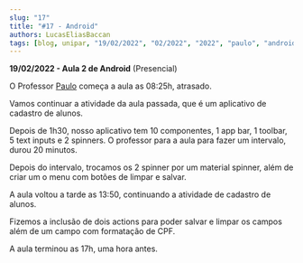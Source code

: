 ```yaml
---
slug: "17"
title: "#17 - Android"
authors: LucasEliasBaccan
tags: [blog, unipar, "19/02/2022", "02/2022", "2022", "paulo", "android", "presencial"]
---
```


**19/02/2022 - Aula 2 de Android** (Presencial)

O Professor [Paulo](/professores/paulo) começa a aula as 08:25h, atrasado.

Vamos continuar a atividade da aula passada, que é um aplicativo de cadastro de alunos.

Depois de 1h30, nosso aplicativo tem 10 componentes, 1 app bar, 1 toolbar, 5 text inputs e 2 spinners. O professor para a aula para fazer um intervalo, durou 20 minutos.

Depois do intervalo, trocamos os 2 spinner por um material spinner, além de criar um o menu com botões de limpar e salvar.

A aula voltou a tarde as 13:50, continuando a atividade de cadastro de alunos.

Fizemos a inclusão de dois actions para poder salvar e limpar os campos além de um campo com formatação de CPF.

A aula terminou as 17h, uma hora antes.